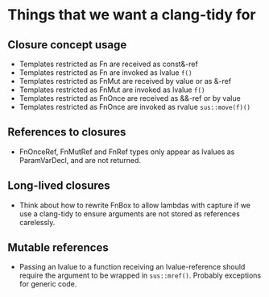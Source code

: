# Things that we want a clang-tidy for

## Closure concept usage
* Templates restricted as Fn are received as const&-ref
* Templates restricted as Fn are invoked as lvalue `f()`
* Templates restricted as FnMut are received by value or as &-ref
* Templates restricted as FnMut are invoked as lvalue `f()`
* Templates restricted as FnOnce are received as &&-ref or by value
* Templates restricted as FnOnce are invoked as rvalue `sus::move(f)()`

## References to closures
* FnOnceRef, FnMutRef and FnRef types only appear as lvalues as ParamVarDecl,
  and are not returned.

## Long-lived closures
* Think about how to rewrite FnBox to allow lambdas with capture if we use a
  clang-tidy to ensure arguments are not stored as references carelessly.

## Mutable references
* Passing an lvalue to a function receiving an lvalue-reference should require
  the argument to be wrapped in `sus::mref()`. Probably exceptions for generic
  code.
